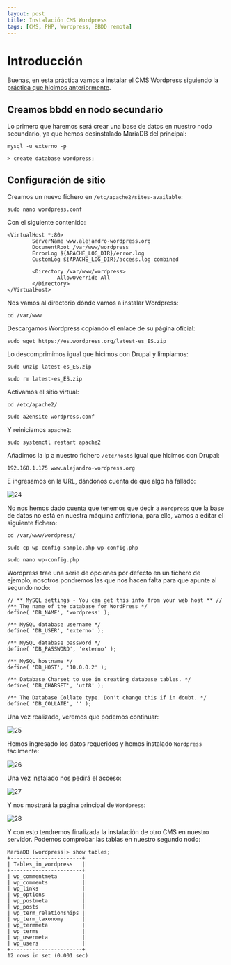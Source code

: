 ```yaml
---
layout: post
title: Instalación CMS Wordpress
tags: [CMS, PHP, Wordpress, BBDD remota]
---
```

# Introducción

Buenas, en esta práctica vamos a instalar el CMS Wordpress siguiendo la [práctica que hicimos anteriormente](https://acabe10.github.io/2021-02-21-Cambiar-servidor-base-de-datos-Drupal/).

## Creamos bbdd en nodo secundario

Lo primero que haremos será crear una base de datos en nuestro nodo secundario, ya que hemos desinstalado MariaDB del principal:

~~~
mysql -u externo -p

> create database wordpress;
~~~

## Configuración de sitio

Creamos un nuevo fichero en <code>/etc/apache2/sites-available</code>:

~~~
sudo nano wordpress.conf
~~~

Con el siguiente contenido:

~~~
<VirtualHost *:80>
        ServerName www.alejandro-wordpress.org
        DocumentRoot /var/www/wordpress
        ErrorLog ${APACHE_LOG_DIR}/error.log
        CustomLog ${APACHE_LOG_DIR}/access.log combined

        <Directory /var/www/wordpress>
                AllowOverride All
        </Directory>
</VirtualHost>
~~~

Nos vamos al directorio dónde vamos a instalar Wordpress:

~~~
cd /var/www
~~~

Descargamos Wordpress copiando el enlace de su página oficial:

~~~
sudo wget https://es.wordpress.org/latest-es_ES.zip
~~~

Lo descomprimimos igual que hicimos con Drupal y limpiamos:

~~~
sudo unzip latest-es_ES.zip

sudo rm latest-es_ES.zip
~~~

Activamos el sitio virtual:

~~~
cd /etc/apache2/

sudo a2ensite wordpress.conf
~~~

Y reiniciamos <code>apache2</code>:

~~~
sudo systemctl restart apache2
~~~

Añadimos la ip a nuestro fichero <code>/etc/hosts</code> igual que hicimos con Drupal:

~~~
192.168.1.175 www.alejandro-wordpress.org
~~~

E ingresamos en la URL, dándonos cuenta de que algo ha fallado:

![24](/assets/img/posts/wordpress/24.png)

No nos hemos dado cuenta que tenemos que decir a <code>Wordpress</code> que la base de datos no está en nuestra máquina anfitriona, para ello, vamos a editar el siguiente fichero:

~~~
cd /var/www/wordpress/

sudo cp wp-config-sample.php wp-config.php

sudo nano wp-config.php
~~~

Wordpress trae una serie de opciones por defecto en un fichero de ejemplo, nosotros pondremos las que nos hacen falta para que apunte al segundo nodo:

~~~
// ** MySQL settings - You can get this info from your web host ** //
/** The name of the database for WordPress */
define( 'DB_NAME', 'wordpress' );

/** MySQL database username */
define( 'DB_USER', 'externo' );

/** MySQL database password */
define( 'DB_PASSWORD', 'externo' );

/** MySQL hostname */
define( 'DB_HOST', '10.0.0.2' );

/** Database Charset to use in creating database tables. */
define( 'DB_CHARSET', 'utf8' );

/** The Database Collate type. Don't change this if in doubt. */
define( 'DB_COLLATE', '' );
~~~

Una vez realizado, veremos que podemos continuar:

![25](/assets/img/posts/wordpress/25.png)

Hemos ingresado los datos requeridos y hemos instalado <code>Wordpress</code> fácilmente:

![26](/assets/img/posts/wordpress/26.png)

Una vez instalado nos pedirá el acceso:

![27](/assets/img/posts/wordpress/27.png)

Y nos mostrará la página principal de <code>Wordpress</code>:

![28](/assets/img/posts/wordpress/28.png)

Y con esto tendremos finalizada la instalación de otro CMS en nuestro servidor. Podemos comprobar las tablas en nuestro segundo nodo:

~~~
MariaDB [wordpress]> show tables;
+-----------------------+
| Tables_in_wordpress   |
+-----------------------+
| wp_commentmeta        |
| wp_comments           |
| wp_links              |
| wp_options            |
| wp_postmeta           |
| wp_posts              |
| wp_term_relationships |
| wp_term_taxonomy      |
| wp_termmeta           |
| wp_terms              |
| wp_usermeta           |
| wp_users              |
+-----------------------+
12 rows in set (0.001 sec)
~~~
